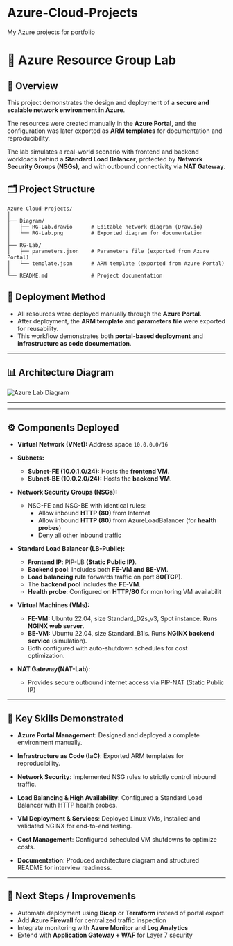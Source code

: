 # Azure-Cloud-Projects
My Azure projects for portfolio

# 📘 Azure Resource Group Lab

## 📌 Overview
This project demonstrates the design and deployment of a **secure and scalable network environment in Azure**.

The resources were created manually in the **Azure Portal**, and the configuration was later exported as **ARM templates** for documentation and reproducibility.

The lab simulates a real-world scenario with frontend and backend workloads behind a **Standard Load Balancer**, protected by **Network Security Groups (NSGs)**, and with outbound connectivity via **NAT Gateway**.


## 🗂 Project Structure
```plaintext
Azure-Cloud-Projects/
│
├── Diagram/
│   ├── RG-Lab.drawio      # Editable network diagram (Draw.io)
│   └── RG-Lab.png         # Exported diagram for documentation
│
├── RG-Lab/
│   ├── parameters.json    # Parameters file (exported from Azure Portal)
│   └── template.json      # ARM template (exported from Azure Portal)
│
└── README.md              # Project documentation 
```

## 🔧 Deployment Method
- All resources were deployed manually through the **Azure Portal**.  
- After deployment, the **ARM template** and **parameters file** were exported for reusability.  
- This workflow demonstrates both **portal-based deployment** and **infrastructure as code documentation**.  

---

## 📊 Architecture Diagram
![Azure Lab Diagram](C:\Users\RD\OneDrive\Documents\GitHub\Azure-Cloud-Projects\1-VNet-LB\Diagram\RG-Lab.jpg)

---

---

## ⚙️ Components Deployed

- **Virtual Network (VNet):** Address space `10.0.0.0/16`  

- **Subnets:**  
  - **Subnet-FE (10.0.1.0/24):** Hosts the **frontend VM**.  
  - **Subnet-BE (10.0.2.0/24):** Hosts the **backend VM**.  

- **Network Security Groups (NSGs):**  
  - NSG-FE and NSG-BE with identical rules:  
    - Allow inbound **HTTP (80)** from Internet
    - Allow inbound **HTTP (80)** from AzureLoadBalancer (for **health probes**)
    - Deny all other inbound traffic  

- **Standard Load Balancer (LB-Public):**  
  - **Frontend IP**: PIP-LB **(Static Public IP)**.
  - **Backend pool**: Includes both **FE-VM and BE-VM**.
  - **Load balancing rule** forwards traffic on port **80(TCP)**.  
  - The **backend pool** includes the **FE-VM**.
  - **Health probe**: Configured on **HTTP/80** for monitoring VM availabilit 

- **Virtual Machines (VMs):**  
  - **FE-VM:** Ubuntu 22.04, size Standard_D2s_v3, Spot instance. Runs **NGINX web server**.  
  - **BE-VM:** Ubuntu 22.04, size Standard_B1ls. Runs **NGINX backend service** (simulation).
  - Both configured with auto-shutdown schedules for cost optimization.

- **NAT Gateway(NAT-Lab):**  
  - Provides secure outbound internet access via PIP-NAT (Static Public IP)
---

## 🎯 Key Skills Demonstrated
- **Azure Portal Management**: Designed and deployed a complete environment manually.

- **Infrastructure as Code (IaC)**: Exported ARM templates for reproducibility.

- **Network Security**: Implemented NSG rules to strictly control inbound traffic.

- **Load Balancing & High Availability**: Configured a Standard Load Balancer with HTTP health probes.

- **VM Deployment & Services**: Deployed Linux VMs, installed and validated NGINX for end-to-end testing.

- **Cost Management**: Configured scheduled VM shutdowns to optimize costs.

- **Documentation**: Produced architecture diagram and structured README for interview readiness.

---

## 🚀 Next Steps / Improvements
- Automate deployment using **Bicep** or **Terraform** instead of portal export  
- Add **Azure Firewall** for centralized traffic inspection  
- Integrate monitoring with **Azure Monitor** and **Log Analytics**  
- Extend with **Application Gateway + WAF** for Layer 7 security  



